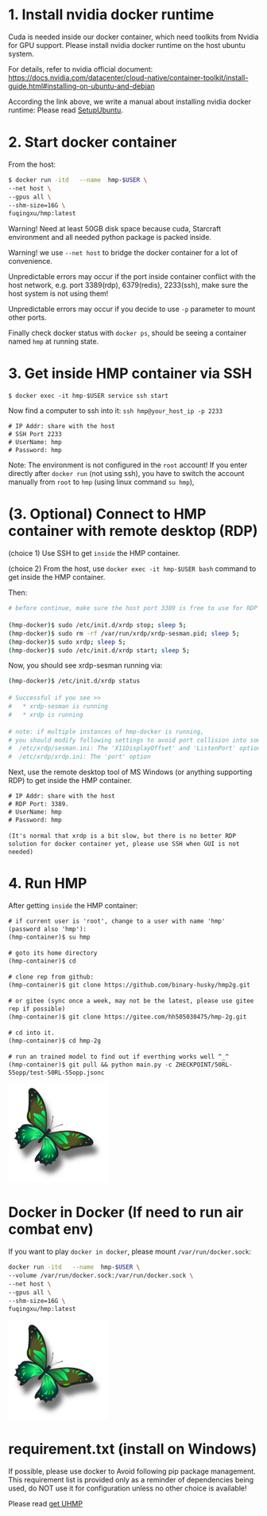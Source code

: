 
# 1. Install nvidia docker runtime
Cuda is needed inside our docker container, which need toolkits from Nvidia for GPU support.
Please install nvidia docker runtime on the host ubuntu system.

For details, refer to nvidia official document: https://docs.nvidia.com/datacenter/cloud-native/container-toolkit/install-guide.html#installing-on-ubuntu-and-debian

According the link above, we write a manual about installing nvidia docker runtime:
Please read [SetupUbuntu](./setup_ubuntu.md).



# 2. Start docker container
From the host:
```bash
$ docker run -itd   --name  hmp-$USER \
--net host \
--gpus all \
--shm-size=16G \
fuqingxu/hmp:latest
```
Warning! Need at least 50GB disk space because cuda, Starcraft environment and all needed python package is packed inside.

Warning! we use ```--net host``` to bridge the docker container for a lot of convenience.

Unpredictable errors may occur if the port inside container conflict with the host network, e.g. port 3389(rdp), 6379(redis), 2233(ssh), make sure the host system is not using them!

Unpredictable errors may occur if you decide to use ```-p``` parameter to mount other ports.

Finally check docker status with ```docker ps```, should be seeing a container named ```hmp``` at running state.



# 3. Get inside HMP container via SSH
```
$ docker exec -it hmp-$USER service ssh start
```

Now find a computer to ssh into it: ```ssh hmp@your_host_ip -p 2233```
```
# IP Addr: share with the host
# SSH Port 2233
# UserName: hmp
# Password: hmp
```

Note: The environment is not configured in the ```root``` account! 
If you enter directly after ```docker run``` (not using ssh), 
you have to switch the account manually from ```root``` to ```hmp``` (using linux command ```su hmp```), 


# (3. Optional) Connect to HMP container with remote desktop (RDP)
(choice 1) Use SSH to get ```inside``` the HMP container.

(choice 2) From the host, use ``` docker exec -it hmp-$USER bash ``` command to get inside the HMP container.

Then:
```sh
# before continue, make sure the host port 3389 is free to use for RDP

(hmp-docker)$ sudo /etc/init.d/xrdp stop; sleep 5;
(hmp-docker)$ sudo rm -rf /var/run/xrdp/xrdp-sesman.pid; sleep 5;
(hmp-docker)$ sudo xrdp; sleep 5;
(hmp-docker)$ sudo /etc/init.d/xrdp start; sleep 5;
```
Now, you should see xrdp-sesman running via:
```sh
(hmp-docker)$ /etc/init.d/xrdp status

# Successful if you see >>
#   * xrdp-sesman is running
#   * xrdp is running

# note: if multiple instances of hmp-docker is running,
# you should modify following settings to avoid port collision into some value that is not default:
#  /etc/xrdp/sesman.ini: The 'X11DisplayOffset' and 'ListenPort' option
#  /etc/xrdp/xrdp.ini: The 'port' option
```



Next, use the remote desktop tool of MS Windows (or anything supporting RDP) to get inside the HMP container.
```
# IP Addr: share with the host
# RDP Port: 3389.
# UserName: hmp
# Password: hmp

(It's normal that xrdp is a bit slow, but there is no better RDP solution for docker container yet, please use SSH when GUI is not needed)
```

# 4. Run HMP
After getting ```inside``` the HMP container:

```
# if current user is 'root', change to a user with name 'hmp' (password also 'hmp'):
(hmp-container)$ su hmp

# goto its home directory
(hmp-container)$ cd

# clone rep from github:
(hmp-container)$ git clone https://github.com/binary-husky/hmp2g.git

# or gitee (sync once a week, may not be the latest, please use gitee rep if possible)
(hmp-container)$ git clone https://gitee.com/hh505030475/hmp-2g.git

# cd into it.
(hmp-container)$ cd hmp-2g

# run an trained model to find out if everthing works well ^_^
(hmp-container)$ git pull && python main.py -c ZHECKPOINT/50RL-55opp/test-50RL-55opp.jsonc

```
<img src="../ZHECKPOINT/test-50+50/butterfly.webp" width="200" >

# Docker in Docker (If need to run air combat env)

If you want to play ```docker in docker```, please mount ```/var/run/docker.sock```:
```bash
docker run -itd   --name  hmp-$USER \
--volume /var/run/docker.sock:/var/run/docker.sock \
--net host \
--gpus all \
--shm-size=16G \
fuqingxu/hmp:latest
```
<img src="../ZHECKPOINT/test-50+50/butterfly.webp" width="200" >

# requirement.txt (install on Windows)
If possible, please use docker to Avoid following
pip package management.
This requirement list is provided only as 
a reminder of dependencies being used,
do NOT use it for configuration unless
no other choice is available!

Please read [get UHMP](use_unreal_hmap.md)
